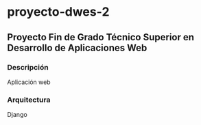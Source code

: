 # proyecto-dwes-2
## Proyecto Fin de Grado Técnico Superior en Desarrollo de Aplicaciones Web
### Descripción
Aplicación web 
### Arquitectura
Django
